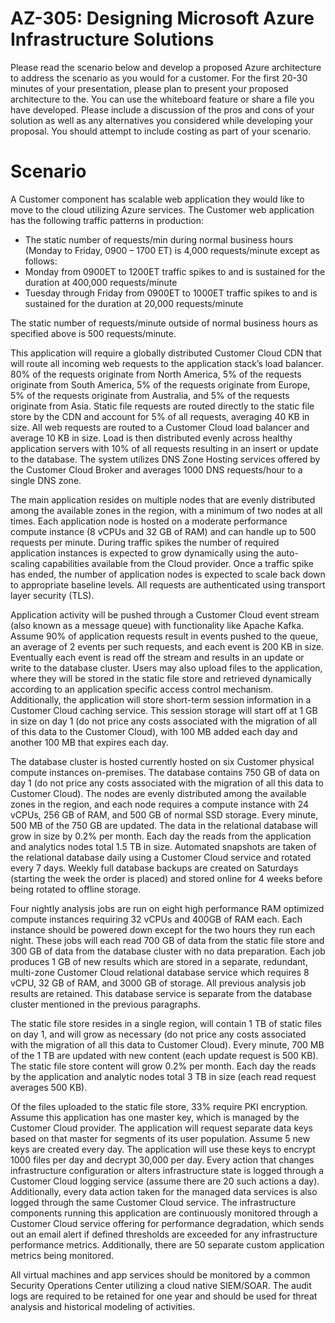 # AZ-305: Designing Microsoft Azure Infrastructure Solutions

Please read the scenario below and develop a proposed Azure architecture to address the scenario as you would for a customer. For the first 20-30 minutes of your presentation, please plan to present your proposed architecture to the. You can use the whiteboard feature or share a file you have developed. Please include a discussion of the pros and cons of your solution as well as any alternatives you considered while developing your proposal. You should attempt to include costing as part of your scenario.

# Scenario 
A Customer component has scalable web application they would like to move to the cloud utilizing Azure services. The Customer web application has the following traffic patterns in production:

- The static number of requests/min during normal business hours (Monday to Friday, 0900 – 1700 ET) is 4,000 requests/minute except as follows: 
- Monday from 0900ET to 1200ET traffic spikes to and is sustained for the duration at 400,000 requests/minute 
- Tuesday through Friday from 0900ET to 1000ET traffic spikes to and is sustained for the duration at 20,000 requests/minute 

The static number of requests/minute outside of normal business hours as specified above is 500 requests/minute.

This application will require a globally distributed Customer Cloud CDN that will route all incoming web requests to the application stack’s load balancer. 80% of the requests originate from North America, 5% of the requests originate from South America, 5% of the requests originate from Europe, 5% of the requests originate from Australia, and 5% of the requests originate from Asia. Static file requests are routed directly to the static file store by the CDN and account for 5% of all requests, averaging 40 KB in size. All web requests are routed to a Customer Cloud load balancer and average 10 KB in size. Load is then distributed evenly across healthy application servers with 10% of all requests resulting in an insert or update to the database. The system utilizes DNS Zone Hosting services offered by the Customer Cloud Broker and averages 1000 DNS requests/hour to a single DNS zone.

The main application resides on multiple nodes that are evenly distributed among the available zones in the region, with a minimum of two nodes at all times. Each application node is hosted on a moderate performance compute instance (8 vCPUs and 32 GB of RAM) and can handle up to 500 requests per minute. During traffic spikes the number of required application instances is expected to grow dynamically using the auto-scaling capabilities available from the Cloud provider. Once a traffic spike has ended, the number of application nodes is expected to scale back down to appropriate baseline levels. All requests are authenticated using transport layer security (TLS).

Application activity will be pushed through a Customer Cloud event stream (also known as a message queue) with functionality like Apache Kafka. Assume 90% of application requests result in events pushed to the queue, an average of 2 events per such requests, and each event is 200 KB in size. Eventually each event is read off the stream and results in an update or write to the database cluster. Users may also upload files to the application, where they will be stored in the static file store and retrieved dynamically according to an application specific access control mechanism. Additionally, the application will store short-term session information in a Customer Cloud caching service. This session storage will start off at 1 GB in size on day 1 (do not price any costs associated with the migration of all of this data to the Customer Cloud), with 100 MB added each day and another 100 MB that expires each day.

The database cluster is hosted currently hosted on six Customer physical compute instances on-premises. The database contains 750 GB of data on day 1 (do not price any costs associated with the migration of all this data to Customer Cloud). The nodes are evenly distributed among the available zones in the region, and each node requires a compute instance with 24 vCPUs, 256 GB of RAM, and 500 GB of normal SSD storage. Every minute, 500 MB of the 750 GB are updated. The data in the relational database will grow in size by 0.2% per month. Each day the reads from the application and analytics nodes total 1.5 TB in size. Automated snapshots are taken of the relational database daily using a Customer Cloud service and rotated every 7 days. Weekly full database backups are created on Saturdays (starting the week the order is placed) and stored online for 4 weeks before being rotated to offline storage.

Four nightly analysis jobs are run on eight high performance RAM optimized compute instances requiring 32 vCPUs and 400GB of RAM each. Each instance should be powered down except for the two hours they run each night. These jobs will each read 700 GB of data from the static file store and 300 GB of data from the database cluster with no data preparation. Each job produces 1 GB of new results which are stored in a separate, redundant, multi-zone Customer Cloud relational database service which requires 8 vCPU, 32 GB of RAM, and 3000 GB of storage. All previous analysis job results are retained. This database service is separate from the database cluster mentioned in the previous paragraphs.

The static file store resides in a single region, will contain 1 TB of static files on day 1, and will grow as necessary (do not price any costs associated with the migration of all this data to Customer Cloud). Every minute, 700 MB of the 1 TB are updated with new content (each update request is 500 KB). The static file store content will grow 0.2% per month. Each day the reads by the application and analytic nodes total 3 TB in size (each read request averages 500 KB).

Of the files uploaded to the static file store, 33% require PKI encryption. Assume this application has one master key, which is managed by the Customer Cloud provider. The application will request separate data keys based on that master for segments of its user population. Assume 5 new keys are created every day. The application will use these keys to encrypt 1000 files per day and decrypt 30,000 per day. 
Every action that changes infrastructure configuration or alters infrastructure state is logged through a Customer Cloud logging service (assume there are 20 such actions a day). Additionally, every data action taken for the managed data services is also logged through the same Customer Cloud service. The infrastructure components running this application are continuously monitored through a Customer Cloud service offering for performance degradation, which sends out an email alert if defined thresholds are exceeded for any infrastructure performance metrics. Additionally, there are 50 separate custom application metrics being monitored.

All virtual machines and app services should be monitored by a common Security Operations Center utilizing a cloud native SIEM/SOAR. The audit logs are required to be retained for one year and should be used for threat analysis and historical modeling of activities.
